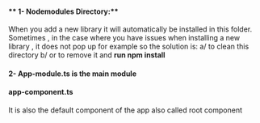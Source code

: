 #### ** 1- Nodemodules Directory:**
When you add a new library it will automatically be installed in this folder.
Sometimes , in the case where you have issues when installing a new library , it does not pop up for example 
so the solution is:
a/ to clean this directory 
b/ or to remove it and **run npm install**

#### **2- App-module.ts is the main module**

#### **app-component.ts**
It is also the default component of the app also called root component 
